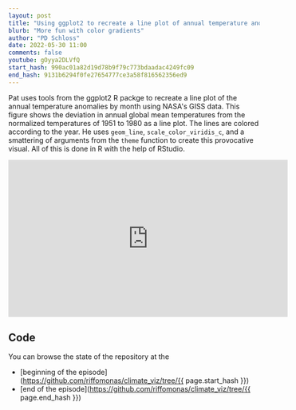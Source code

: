 ```yaml
---
layout: post
title: "Using ggplot2 to recreate a line plot of annual temperature anomalies (CC217)"
blurb: "More fun with color gradients"
author: "PD Schloss"
date: 2022-05-30 11:00
comments: false
youtube: gOyya2DLVfQ
start_hash: 990ac01a82d19d78b9f79c773bdaadac4249fc09
end_hash: 9131b6294f0fe27654777ce3a58f816562356ed9
---
```


Pat uses tools from the ggplot2 R packge to recreate a line plot of the annual temperature anomalies by month using NASA's GISS data. This figure shows the deviation in annual global mean temperatures from the normalized temperatures of 1951 to 1980 as a line plot. The lines are colored according to the year. He uses `geom_line`, `scale_color_viridis_c`, and a smattering of arguments from the `theme` function to create this provocative visual. All of this is done in R with the help of RStudio.


<iframe style="margin: 0 auto;display:block;" width="560" height="315" src="https://www.youtube.com/embed/{{ page.youtube }}" frameborder="0" allow="accelerometer; autoplay; encrypted-media; gyroscope; picture-in-picture" allowfullscreen></iframe>


## Code

You can browse the state of the repository at the
* [beginning of the episode](https://github.com/riffomonas/climate_viz/tree/{{ page.start_hash }})
* [end of the episode](https://github.com/riffomonas/climate_viz/tree/{{ page.end_hash }})
